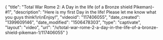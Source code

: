 {
    "title": "Total War Rome 2:  A Day in the life (of a Bronze shield Pikeman)- #1",
    "description": "Here is my first Day in the life!  Please let me know what you guys think!\n\nEnjoy!",
    "videoid": "117406055",
    "date_created": "1399609146",
    "date_modified": "1506478303",
    "type": "captivate",
    "layout": "video",
    "url": "\/v\/total-war-rome-2-a-day-in-the-life-of-a-bronze-shield-pikeman-1\/117406055"
}